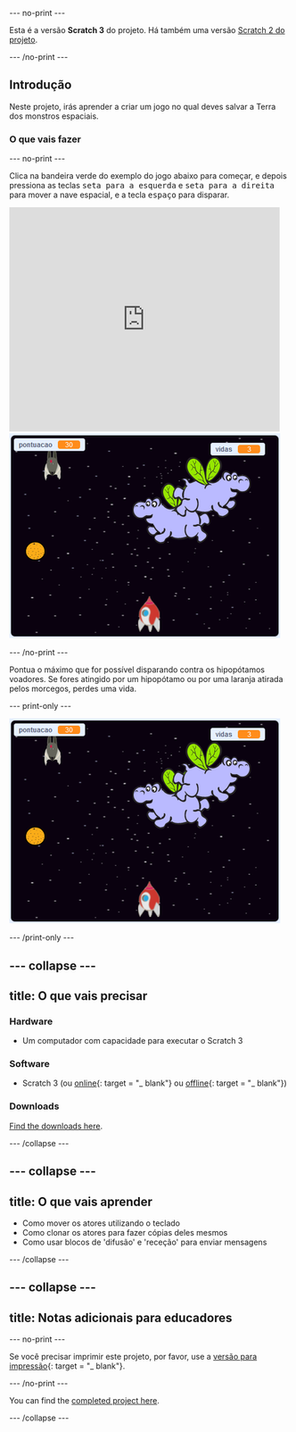 \--- no-print \---

Esta é a versão **Scratch 3** do projeto. Há também uma versão [Scratch 2 do projeto](https://projects.raspberrypi.org/en/projects/clone-wars-scratch2).

\--- /no-print \---

## Introdução

Neste projeto, irás aprender a criar um jogo no qual deves salvar a Terra dos monstros espaciais.

### O que vais fazer

\--- no-print \---

Clica na bandeira verde do exemplo do jogo abaixo para começar, e depois pressiona as teclas <kbd>seta para a esquerda</kbd> e <kbd>seta para a direita</kbd> para mover a nave espacial, e a tecla <kbd>espaço</kbd> para disparar.

<div class="scratch-preview">
  <iframe allowtransparency="true" width="485" height="402" src="https://scratch.mit.edu/projects/embed/276887163/?autostart=false" frameborder="0" scrolling="no"></iframe>
  <img src="images/showcase.png">
</div>

\--- /no-print \---

Pontua o máximo que for possível disparando contra os hipopótamos voadores. Se fores atingido por um hipopótamo ou por uma laranja atirada pelos morcegos, perdes uma vida.

\--- print-only \---

![descrição](images/showcase.png)

\--- /print-only \---

## \--- collapse \---

## title: O que vais precisar

### Hardware

+ Um computador com capacidade para executar o Scratch 3

### Software

+ Scratch 3 (ou [online](https://rpf.io/scratchon){: target = "_ blank"} ou [offline](https://rpf.io/scratchoff){: target = "_ blank"})

### Downloads

[Find the downloads here](https://rpf.io/p/en/clone-wars-go).

\--- /collapse \---

## \--- collapse \---

## title: O que vais aprender

+ Como mover os atores utilizando o teclado
+ Como clonar os atores para fazer cópias deles mesmos
+ Como usar blocos de 'difusão' e 'receção' para enviar mensagens

\--- /collapse \---

## \--- collapse \---

## title: Notas adicionais para educadores

\--- no-print \---

Se você precisar imprimir este projeto, por favor, use a [versão para impressão](https://projects.raspberrypi.org/en/projects/clone-wars/print){: target = "_ blank"}.

\--- /no-print \---

You can find the [completed project here](https://rpf.io/p/en/clone-wars-get).

\--- /collapse \---